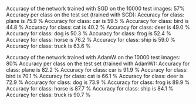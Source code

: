 Accuracy of the network trained with SGD on the 10000 test images: 57%
Accuracy per class on the test set (trained with SGD):
Accuracy for class: plane is 75.9 %
Accuracy for class: car   is 59.5 %
Accuracy for class: bird  is 44.8 %
Accuracy for class: cat   is 40.2 %
Accuracy for class: deer  is 49.0 %
Accuracy for class: dog   is 50.3 %
Accuracy for class: frog  is 52.4 %
Accuracy for class: horse is 76.2 %
Accuracy for class: ship  is 59.0 %
Accuracy for class: truck is 63.6 %

Accuracy of the network trained with AdamW on the 10000 test images: 80%
Accuracy per class on the test set (trained with AdamW):
Accuracy for class: plane is 82.2 %
Accuracy for class: car   is 91.9 %
Accuracy for class: bird  is 70.1 %
Accuracy for class: cat   is 66.1 %
Accuracy for class: deer  is 72.9 %
Accuracy for class: dog   is 73.9 %
Accuracy for class: frog  is 89.9 %
Accuracy for class: horse is 87.7 %
Accuracy for class: ship  is 84.1 %
Accuracy for class: truck is 90.7 %